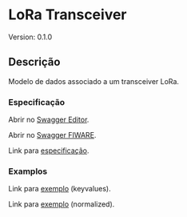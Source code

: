 # LoRa Transceiver
Version: 0.1.0

## Descrição

Modelo de dados associado a um transceiver LoRa.
### Especificação

Abrir no [Swagger Editor](https://editor.swagger.io/?url=https://raw.githubusercontent.com/jpcoelhoATipbDOTpt/MAN4HEALTH/main/DataModel/Hardware/Transceiver/LoRa/swagger.yaml).

Abrir no [Swagger FIWARE](https://swagger.lab.fiware.org/?url=https://raw.githubusercontent.com/jpcoelhoATipbDOTpt/MAN4HEALTH/main/DataModel/Hardware/Transceiver/LoRa/swagger.yaml).

Link para [especificação](https://github.com/jpcoelhoATipbDOTpt/MAN4HEALTH/blob/main/DataModel/Hardware/Transceiver/LoRa/datamodels.md).

### Examplos

Link para [exemplo](https://raw.githubusercontent.com/jpcoelhoATipbDOTpt/MAN4HEALTH/main/DataModel/Hardware/Transceiver/LoRa/examples/example-keyvalues.jsonld) (keyvalues).

Link para [exemplo](https://raw.githubusercontent.com/jpcoelhoATipbDOTpt/MAN4HEALTH/main/DataModel/Hardware/Transceiver/LoRa/examples/example-normalized.jsonld) (normalized).
